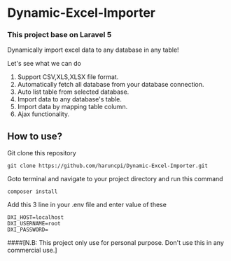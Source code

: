# Dynamic-Excel-Importer
### This project base on Laravel 5
Dynamically import excel data to any database in any table!

Let's see what we can do

1. Support CSV,XLS,XLSX file format.
2. Automatically fetch all database from your database connection.
3. Auto list table from selected database.
4. Import data to any database's table.
5. Import data by mapping table column.
6. Ajax functionality.

## How to use?
 Git clone this repository
```
git clone https://github.com/haruncpi/Dynamic-Excel-Importer.git
```
 Goto terminal and navigate to your project directory and run this command
```
composer install
```
 Add this 3 line in your .env file and enter value of these
```
DXI_HOST=localhost
DXI_USERNAME=root
DXI_PASSWORD=
```

####[N.B: This project only use for personal purpose. Don't use this in any commercial use.]
